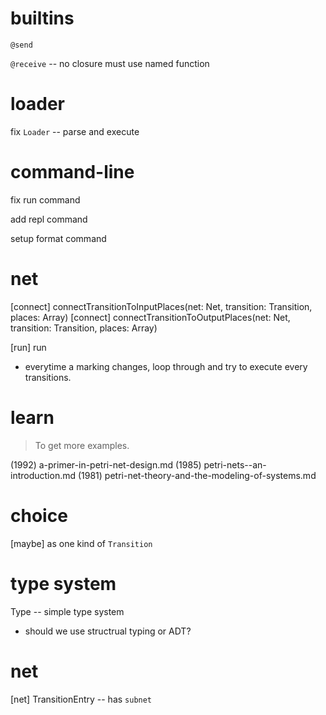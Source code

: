 # builtins

`@send`

`@receive` -- no closure must use named function

# loader

fix `Loader` -- parse and execute

# command-line

fix run command

add repl command

setup format command

# net

[connect] connectTransitionToInputPlaces(net: Net, transition: Transition, places: Array<Place>)
[connect] connectTransitionToOutputPlaces(net: Net, transition: Transition, places: Array<Place>)

[run] run

- everytime a marking changes,
  loop through and try to execute every transitions.

# learn

> To get more examples.

(1992) a-primer-in-petri-net-design.md
(1985) petri-nets--an-introduction.md
(1981) petri-net-theory-and-the-modeling-of-systems.md

# choice

[maybe] as one kind of `Transition`

# type system

Type -- simple type system

- should we use structrual typing or ADT?

# net

[net] TransitionEntry -- has `subnet`
